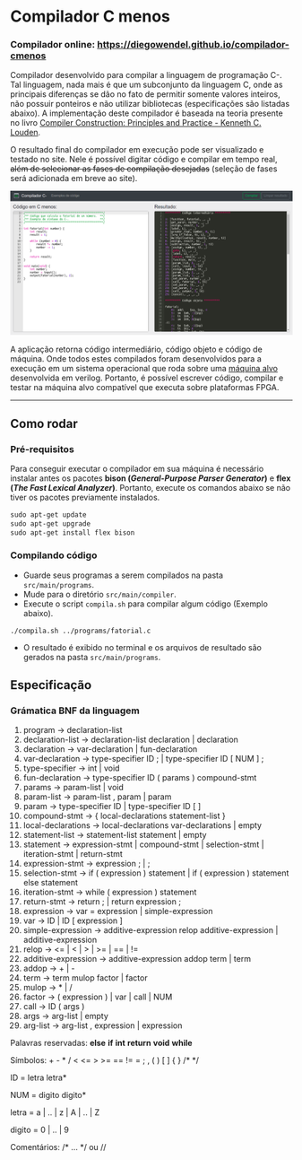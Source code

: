# Compilador C menos

### Compilador online: https://diegowendel.github.io/compilador-cmenos

Compilador desenvolvido para compilar a linguagem de programação C-. Tal linguagem, nada mais é que um subconjunto da linguagem C, onde as principais diferenças se dão no fato de permitir somente valores inteiros, não possuir ponteiros e não utilizar bibliotecas (especificações são listadas abaixo). A implementação deste compilador é baseada na teoria presente no livro [Compiler Construction: Principles and Practice - Kenneth C. Louden](https://www.goodreads.com/book/show/1760385.Compiler_Construction).

O resultado final do compilador em execução pode ser visualizado e testado no site. Nele é possível digitar código e compilar em tempo real, ~~além de selecionar as fases de compilação desejadas~~ (seleção de fases será adicionada em breve ao site).

<p align="center">
  <img src="docs/img/compilador.png" />
</p>

A aplicação retorna código intermediário, código objeto e código de máquina. Onde todos estes compilados foram desenvolvidos para a execução em um sistema operacional que roda sobre uma [máquina alvo](https://github.com/diegowendel/processador-mips) desenvolvida em verilog. Portanto, é possível escrever código, compilar e testar na máquina alvo compatível que executa sobre plataformas FPGA.

---

## Como rodar

### Pré-requisitos

Para conseguir executar o compilador em sua máquina é necessário instalar antes os pacotes **bison (*General-Purpose Parser Generator*)** e **flex (*The Fast Lexical Analyzer*)**. Portanto, execute os comandos abaixo se não tiver os pacotes previamente instalados.

```
sudo apt-get update
sudo apt-get upgrade
sudo apt-get install flex bison
```

### Compilando código

- Guarde seus programas a serem compilados na pasta `src/main/programs`.
- Mude para o diretório `src/main/compiler`.
- Execute o script `compila.sh` para compilar algum código (Exemplo abaixo).

```
./compila.sh ../programs/fatorial.c
```

- O resultado é exibido no terminal e os arquivos de resultado são gerados na pasta `src/main/programs`.

## Especificação

### Grámatica BNF da linguagem

1. program → declaration-list
2. declaration-list → declaration-list declaration | declaration
3. declaration → var-declaration | fun-declaration
4. var-declaration → type-specifier ID ; | type-specifier ID [ NUM ] ;
5. type-specifier → int | void
6. fun-declaration → type-specifier ID ( params ) compound-stmt
7. params → param-list | void
8. param-list → param-list , param | param
9. param → type-specifier ID | type-specifier ID [ ]
10. compound-stmt → { local-declarations statement-list }
11. local-declarations → local-declarations var-declarations | empty
12. statement-list → statement-list statement | empty
13. statement → expression-stmt | compound-stmt | selection-stmt | iteration-stmt | return-stmt
14. expression-stmt → expression ; | ;
15. selection-stmt → if ( expression ) statement | if ( expression ) statement else statement
16. iteration-stmt → while ( expression ) statement
17. return-stmt → return ; | return expression ;
18. expression → var = expression | simple-expression
19. var → ID | ID [ expression ]
20. simple-expression → additive-expression relop additive-expression | additive-expression
21. relop → <= | < | > | >= | == | !=
22. additive-expression → additive-expression addop term | term
23. addop → + | -
24. term → term mulop factor | factor
25. mulop → * | /
26. factor → ( expression ) | var | call | NUM
27. call → ID ( args )
28. args → arg-list | empty
29. arg-list → arg-list , expression | expression

Palavras reservadas: **else** **if** **int** **return** **void** **while**

Símbolos: + - * / < <= > >= == != = ; , ( ) [ ] { } /* */

ID = letra letra*

NUM = digito digito*

letra = a | .. | z | A | .. | Z

digito = 0 | .. | 9

Comentários: /* ... */ ou //
